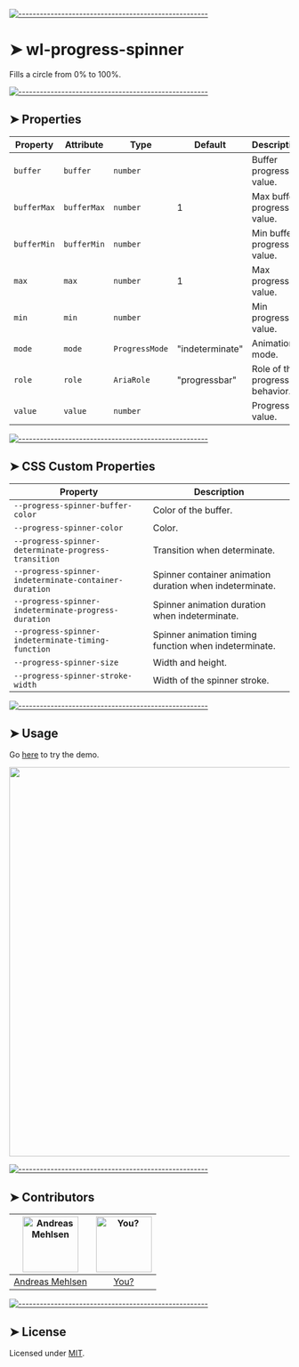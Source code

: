 
[![-----------------------------------------------------](https://raw.githubusercontent.com/andreasbm/readme/master/assets/lines/colored.png)](#wl-progress-spinner)

# ➤ wl-progress-spinner

Fills a circle from 0% to 100%.

[![-----------------------------------------------------](https://raw.githubusercontent.com/andreasbm/readme/master/assets/lines/colored.png)](#properties)

## ➤ Properties

| Property    | Attribute   | Type           | Default         | Description                    |
|-------------|-------------|----------------|-----------------|--------------------------------|
| `buffer`    | `buffer`    | `number`       |                 | Buffer progress value.         |
| `bufferMax` | `bufferMax` | `number`       | 1               | Max buffer progress value.     |
| `bufferMin` | `bufferMin` | `number`       |                 | Min buffer progress value.     |
| `max`       | `max`       | `number`       | 1               | Max progress value.            |
| `min`       | `min`       | `number`       |                 | Min progress value.            |
| `mode`      | `mode`      | `ProgressMode` | "indeterminate" | Animation mode.                |
| `role`      | `role`      | `AriaRole`     | "progressbar"   | Role of the progress behavior. |
| `value`     | `value`     | `number`       |                 | Progress value.                |


[![-----------------------------------------------------](https://raw.githubusercontent.com/andreasbm/readme/master/assets/lines/colored.png)](#css-custom-properties)

## ➤ CSS Custom Properties

| Property                                         | Description                                      |
|--------------------------------------------------|--------------------------------------------------|
| `--progress-spinner-buffer-color`                | Color of the buffer.                             |
| `--progress-spinner-color`                       | Color.                                           |
| `--progress-spinner-determinate-progress-transition` | Transition when determinate.                     |
| `--progress-spinner-indeterminate-container-duration` | Spinner container animation duration when indeterminate. |
| `--progress-spinner-indeterminate-progress-duration` | Spinner animation duration when indeterminate.   |
| `--progress-spinner-indeterminate-timing-function` | Spinner animation timing function when indeterminate. |
| `--progress-spinner-size`                        | Width and height.                                |
| `--progress-spinner-stroke-width`                | Width of the spinner stroke.                     |



[![-----------------------------------------------------](https://raw.githubusercontent.com/andreasbm/readme/master/assets/lines/colored.png)](#usage)

## ➤ Usage

Go [here](https://weightless.dev/elements/progress-spinner) to try the demo.

<a href="https://weightless.dev/elements/progress-spinner" align="center">
  <img src="https://raw.githubusercontent.com/andreasbm/elements/master/screenshots/wl-progress-spinner.png" width="700" />
</a>


[![-----------------------------------------------------](https://raw.githubusercontent.com/andreasbm/readme/master/assets/lines/colored.png)](#contributors)

## ➤ Contributors
	
|[<img alt="Andreas Mehlsen" src="https://avatars1.githubusercontent.com/u/6267397?s=460&v=4" width="100">](https://twitter.com/andreasmehlsen) | [<img alt="You?" src="https://joeschmoe.io/api/v1/random" width="100">](https://github.com/andreasbm/weightless/blob/master/CONTRIBUTING.md)|
|:---: | :---:|
|[Andreas Mehlsen](https://twitter.com/andreasmehlsen) | [You?](https://github.com/andreasbm/weightless/blob/master/CONTRIBUTING.md)|

[![-----------------------------------------------------](https://raw.githubusercontent.com/andreasbm/readme/master/assets/lines/colored.png)](#license)

## ➤ License
	
Licensed under [MIT](https://opensource.org/licenses/MIT).